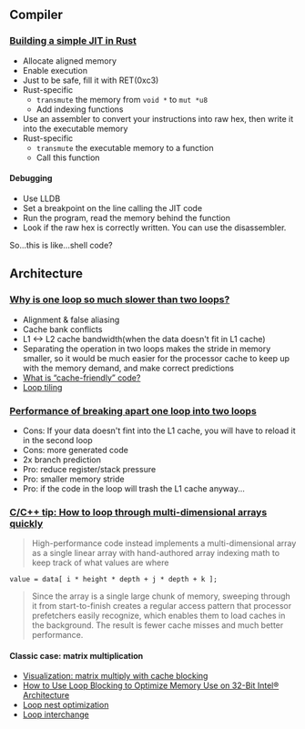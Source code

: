 ## Compiler

### [Building a simple JIT in Rust](http://www.jonathanturner.org/2015/12/building-a-simple-jit-in-rust.html)

* Allocate aligned memory
* Enable execution
* Just to be safe, fill it with RET(0xc3)
* Rust-specific
  * `transmute` the memory from `void *` to `mut *u8`
  * Add indexing functions
* Use an assembler to convert your instructions into raw hex, then write it into the executable memory
* Rust-specific
  * `transmute` the executable memory to a function
  * Call this function

#### Debugging

* Use LLDB
* Set a breakpoint on the line calling the JIT code
* Run the program, read the memory behind the function
* Look if the raw hex is correctly written. You can use the disassembler.


So...this is like...shell code?


## Architecture

### [Why is one loop so much slower than two loops?](http://stackoverflow.com/questions/8547778/why-is-one-loop-so-much-slower-than-two-loops)

* Alignment & false aliasing
* Cache bank conflicts
* L1 <-> L2 cache bandwidth(when the data doesn't fit in L1 cache)
* Separating the operation in two loops makes the stride in memory smaller, so it would be much easier for the processor cache to keep up with the memory demand, and make correct predictions
* [What is “cache-friendly” code?](http://stackoverflow.com/questions/16699247/what-is-cache-friendly-code)
* [Loop tiling](https://en.wikipedia.org/wiki/Loop_tiling)

### [Performance of breaking apart one loop into two loops](http://stackoverflow.com/questions/9634754/performance-of-breaking-apart-one-loop-into-two-loops)

* Cons: If your data doesn't fint into the L1 cache, you will have to reload it in the second loop
* Cons: more generated code
* 2x branch prediction
* Pro: reduce register/stack pressure
* Pro: smaller memory stride
* Pro: if the code in the loop will trash the L1 cache anyway...

### [C/C++ tip: How to loop through multi-dimensional arrays quickly](http://nadeausoftware.com/articles/2012/06/c_c_tip_how_loop_through_multi_dimensional_arrays_quickly)

> High-performance code instead implements a multi-dimensional array as a single linear array with hand-authored array indexing math to keep track of what values are where

```
value = data[ i * height * depth + j * depth + k ];
```

> Since the array is a single large chunk of memory, sweeping through it from start-to-finish creates a regular access pattern that processor prefetchers easily recognize, which enables them to load caches in the background. The result is fewer cache misses and much better performance.

#### Classic case: matrix multiplication

* [Visualization: matrix multiply with cache blocking](https://www.youtube.com/watch?v=IFWgwGMMrh0)
* [How to Use Loop Blocking to Optimize Memory Use on 32-Bit Intel® Architecture](https://software.intel.com/en-us/articles/how-to-use-loop-blocking-to-optimize-memory-use-on-32-bit-intel-architecture)
* [Loop nest optimization](https://en.wikipedia.org/wiki/Loop_nest_optimization)
* [Loop interchange](https://en.wikipedia.org/wiki/Loop_interchange)
